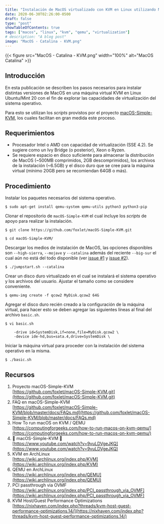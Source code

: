 ```yaml
---
title: "Instalación de MacOS virtualizado con KVM en Linux utilizando MacOS-Simple-KVM"
date: 2020-06-30T02:26:00-0500
draft: false
type: "post"
showTableOfContents: true
tags: ["macos", "linux", "kvm", "qemu", "virtualization"]
# description: "A blog post"
image: "MacOS - Catalina - KVM.png"
---
```


{{< figure src="MacOS - Catalina - KVM.png" width="100%" alt="MacOS Catalina" >}}

## Introducción

En esta publicación se describen los pasos necesarios para instalar distintas versiones de MacOS en una máquina virtual KVM en Linux Ubuntu/Mint 20 con el fin de explorar las capacidades de virtualización del sistema operativo.

Para esto se utilizan los *scripts* provistos por el proyecto [macOS-Simple-KVM](https://github.com/foxlet/macOS-Simple-KVM.git), los cuales facilitan en gran medida este proceso.

## Requerimientos

* Procesador Intel o AMD con capacidad de virtualización (SSE 4.2).  Se sugiere como un Ivy Bridge (o posterior), Xeon o Ryzen.
* Se requiere espacio en disco suficiente para almacenar la distribución de MacOS (~500MB comprimidos, 2GB descomprimidos), los archivos de la instalación (~6.5GB) y el disco duro que se cree para la máquina virtual (mínimo 20GB pero se recomiendan 64GB o más).

## Procedimiento

Instalar los paquetes necesarios del sistema operativo.

```
$ sudo apt-get install qemu-system qemu-utils python3 python3-pip
```

Clonar el repositorio de `macOS-Simple-KVM` el cual incluye los *scripts* de apoyo para realizar la instalación.

```
$ git clone https://github.com/foxlet/macOS-Simple-KVM.git

$ cd macOS-Simple-KVM/
```

Descargar los medios de instalación de MacOS, las opciones disponibles son `--high-sierra`, `--mojave` y `--catalina` además del reciente `--big-sur` el cual aún no está del todo disponible (ver [issue #1](https://github.com/foxlet/macOS-Simple-KVM/issues/250) y [issue #2](https://github.com/CloverHackyColor/CloverBootloader/issues/190)).

```
$ ./jumpstart.sh --catalina
```

Crear un disco duro virtualizado en el cual se instalará el sistema operativo y los archivos del usuario.  Ajustar el tamaño como se considere conveniente.

```
$ qemu-img create -f qcow2 MyDisk.qcow2 64G
```

Agregar el disco duro recién creado a la configuración de la máquina virtual, para hacer esto se deben agregar las siguientes líneas al final del archivo `basic.sh`.

```
$ vi basic.sh

    -drive id=SystemDisk,if=none,file=MyDisk.qcow2 \
    -device ide-hd,bus=sata.4,drive=SystemDisk \
```

Iniciar la máquina virtual para proceder con la instalación del sistema operativo en la misma.

```
$ ./basic.sh
```

## Recursos

 1. Proyecto macOS-Simple-KVM  
    [https://github.com/foxlet/macOS-Simple-KVM.git](https://github.com/foxlet/macOS-Simple-KVM.git)
 1. FAQ en macOS-Simple-KVM  
    [https://github.com/foxlet/macOS-Simple-KVM/blob/master/docs/FAQs.md](https://github.com/foxlet/macOS-Simple-KVM/blob/master/docs/FAQs.md)
 1. How To run macOS on KVM / QEMU  
    [https://computingforgeeks.com/how-to-run-macos-on-kvm-qemu/](https://computingforgeeks.com/how-to-run-macos-on-kvm-qemu/)
 1. 🤜 macOS-Simple-KVM 🤛  
    [https://www.youtube.com/watch?v=9vuLDVgeJKQ](https://www.youtube.com/watch?v=9vuLDVgeJKQ)
 1. KVM en ArchLinux  
    [https://wiki.archlinux.org/index.php/KVM](https://wiki.archlinux.org/index.php/KVM)
 1. QEMU en ArchLinux  
    [https://wiki.archlinux.org/index.php/QEMU](https://wiki.archlinux.org/index.php/QEMU)
 1. PCI passthrough via OVMF  
    [https://wiki.archlinux.org/index.php/PCI_passthrough_via_OVMF](https://wiki.archlinux.org/index.php/PCI_passthrough_via_OVMF)
 1. KVM Host/Guest Performance Optimizations  
    [https://nixhaven.com/index.php?threads/kvm-host-guest-performance-optimizations.14/](https://nixhaven.com/index.php?threads/kvm-host-guest-performance-optimizations.14/)
